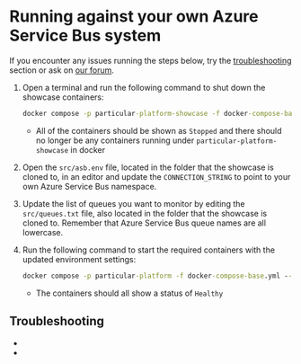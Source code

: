 # Running against your own Azure Service Bus system

If you encounter any issues running the steps below, try the [troubleshooting](#troubleshooting) section or ask on [our forum](https://discuss.particular.net/tag/masstransit).

1. Open a terminal and run the following command to shut down the showcase containers:

   ```cmd
   docker compose -p particular-platform-showcase -f docker-compose-base.yml -f compose-azure.yml --env-file asb.env down
   ```

   - All of the containers should be shown as `Stopped` and there should no longer be any containers running under `particular-platform-showcase` in docker

1. Open the `src/asb.env` file, located in the folder that the showcase is cloned to, in an editor and update the `CONNECTION_STRING` to point to your own Azure Service Bus namespace.
1. Update the list of queues you want to monitor by editing the `src/queues.txt` file, also located in the folder that the showcase is cloned to. Remember that Azure Service Bus queue names are all lowercase.
1. Run the following command to start the required containers with the updated environment settings:

   ```cmd
   docker compose -p particular-platform -f docker-compose-base.yml --env-file asb.env --profile infrastructure up
   ```

   - The containers should all show a status of `Healthy`

## Troubleshooting

-
-
